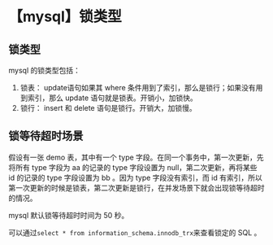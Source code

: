# 【mysql】锁类型

## 锁类型
mysql 的锁类型包括：
1. 锁表： update语句如果其 where 条件用到了索引，那么是锁行；如果没有用到索引，那么 update 语句就是锁表。开销小，加锁快。
2. 锁行： insert 和 delete 语句是锁行。开销大，加锁慢。

## 锁等待超时场景
假设有一张 demo 表，其中有一个 type 字段。在同一个事务中，第一次更新，先将所有 type 字段为 aa 的记录的 type 字段设置为 null，第二次更新，再将某些 id 的记录的 type 字段设置为 bb 。因为 type 字段没有索引，而 id 有索引，所以第一次更新的时候是锁表，第二次更新是锁行，在并发场景下就会出现锁等待超时的情况。

mysql 默认锁等待超时时间为 50 秒。

可以通过`select * from information_schema.innodb_trx`来查看锁定的 SQL 。